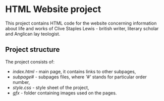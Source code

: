# HTML Website project
This project contains HTML code for the website concerning information about life and works of Clive Staples Lewis - british writer, literary scholar and Anglican lay teologist.

## Project structure
The project consists of: 
<ul>
  <li><i>index.html</i> - main page, it contains links to other subpages,</li>
  <li><i>subpage#</i> - subpages files, where <i>'#'</i> stands for particular order number,</li>
  <li><i>style.css</i> - style sheet of the project,</li>
  <li><i>gfx</i> - folder containing images used on the pages.</li>
</ul>
